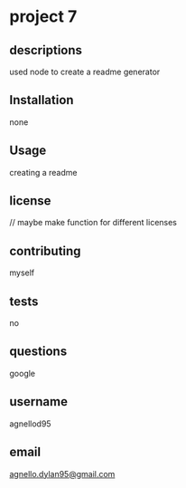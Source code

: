 # project 7
   ## descriptions
   used node to create a readme generator
   ## Installation
   none
   ## Usage
   creating a readme
   ## license
  // maybe make function for different licenses
   ## contributing
   myself
   ## tests
   no
   ## questions 
   google
   ## username
   agnellod95
   ## email
   agnello.dylan95@gmail.com
 
